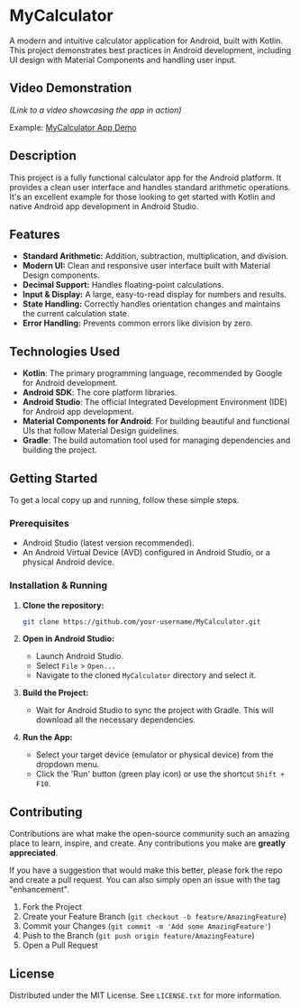 # MyCalculator

A modern and intuitive calculator application for Android, built with Kotlin. This project demonstrates best practices in Android development, including UI design with Material Components and handling user input.

## Video Demonstration

*(Link to a video showcasing the app in action)*

Example:
[MyCalculator App Demo](https://www.youtube.com/watch?v=your-video-id)

## Description

This project is a fully functional calculator app for the Android platform. It provides a clean user interface and handles standard arithmetic operations. It's an excellent example for those looking to get started with Kotlin and native Android app development in Android Studio.

## Features

-   **Standard Arithmetic:** Addition, subtraction, multiplication, and division.
-   **Modern UI:** Clean and responsive user interface built with Material Design components.
-   **Decimal Support:** Handles floating-point calculations.
-   **Input & Display:** A large, easy-to-read display for numbers and results.
-   **State Handling:** Correctly handles orientation changes and maintains the current calculation state.
-   **Error Handling:** Prevents common errors like division by zero.

## Technologies Used

-   **Kotlin**: The primary programming language, recommended by Google for Android development.
-   **Android SDK**: The core platform libraries.
-   **Android Studio**: The official Integrated Development Environment (IDE) for Android app development.
-   **Material Components for Android**: For building beautiful and functional UIs that follow Material Design guidelines.
-   **Gradle**: The build automation tool used for managing dependencies and building the project.

## Getting Started

To get a local copy up and running, follow these simple steps.

### Prerequisites

-   Android Studio (latest version recommended).
-   An Android Virtual Device (AVD) configured in Android Studio, or a physical Android device.

### Installation & Running

1.  **Clone the repository:**
    ```bash
    git clone https://github.com/your-username/MyCalculator.git
    ```

2.  **Open in Android Studio:**
    -   Launch Android Studio.
    -   Select `File` > `Open...`
    -   Navigate to the cloned `MyCalculator` directory and select it.

3.  **Build the Project:**
    -   Wait for Android Studio to sync the project with Gradle. This will download all the necessary dependencies.

4.  **Run the App:**
    -   Select your target device (emulator or physical device) from the dropdown menu.
    -   Click the 'Run' button (green play icon) or use the shortcut `Shift + F10`.

## Contributing

Contributions are what make the open-source community such an amazing place to learn, inspire, and create. Any contributions you make are **greatly appreciated**.

If you have a suggestion that would make this better, please fork the repo and create a pull request. You can also simply open an issue with the tag "enhancement".

1.  Fork the Project
2.  Create your Feature Branch (`git checkout -b feature/AmazingFeature`)
3.  Commit your Changes (`git commit -m 'Add some AmazingFeature'`)
4.  Push to the Branch (`git push origin feature/AmazingFeature`)
5.  Open a Pull Request

## License

Distributed under the MIT License. See `LICENSE.txt` for more information.
